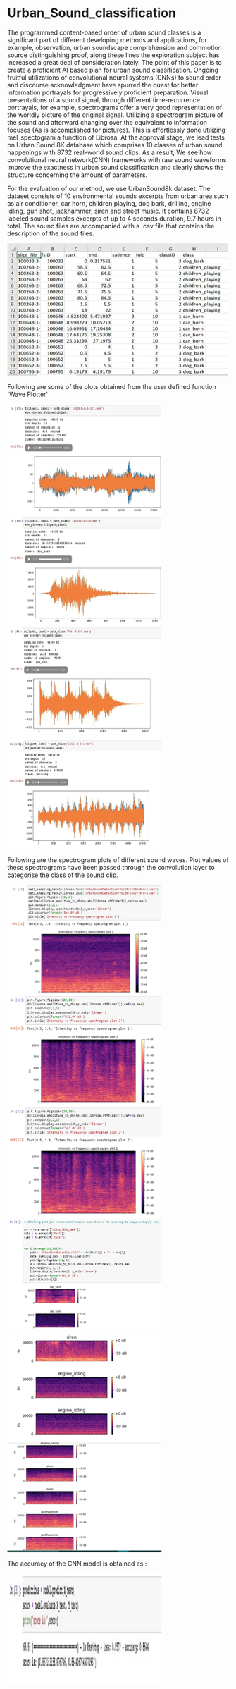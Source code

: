 # Urban_Sound_classification
The programmed content-based order of urban sound classes is a significant part of different developing methods and applications, for example, observation, urban soundscape comprehension and commotion source distinguishing proof, along these lines the exploration subject has increased a great deal of consideration lately. The point of this paper is to create a proficient AI based plan for urban sound classification. Ongoing fruitful utilizations of convolutional neural systems (CNNs) to sound order and discourse acknowledgment have spurred the quest for better information portrayals for progressively proficient preparation. Visual presentations of a sound signal, through different time-recurrence portrayals, for example, spectrograms offer a very good representation of the worldly picture of the original signal. Utilizing a spectrogram picture of the sound and afterward changing over the equivalent to information focuses (As is accomplished for pictures). This is effortlessly done utilizing mel_spectogram a function of Librosa. At the approval stage, we lead tests on Urban Sound 8K database which comprises 10 classes of urban sound happenings with 8732 real-world sound clips. As a result, We see how convolutional neural network(CNN) frameworks with raw sound waveforms improve the exactness in urban sound classification and clearly shows the structure concerning the amount of parameters.



For the evaluation of our method, we use UrbanSound8k dataset. The dataset consists of 10 environmental sounds excerpts from urban area such as air conditioner, car horn, children playing, dog bark, drilling, engine idling, gun shot, jackhammer, siren and street music. It contains 8732 labeled sound samples excerpts of up to 4 seconds duration, 9.7 hours in total. The sound files are accompanied with a .csv file that contains the description of the sound files. 


  <img src="https://github.com/TanishqSehgal7/Urban-Sound-Classification/blob/main/UrbanSoundClassificationImages/dataset.jpeg" width="500" height="300">


Following are some of the plots obtained from the user defined function 'Wave Plotter'

<img src="https://github.com/TanishqSehgal7/Urban-Sound-Classification/blob/main/UrbanSoundClassificationImages/audio_plot1.jpeg" width="350" height="250">


<img src="https://github.com/TanishqSehgal7/Urban-Sound-Classification/blob/main/UrbanSoundClassificationImages/audio_plot2.jpeg" width="350" height="250">


<img src="https://github.com/TanishqSehgal7/Urban-Sound-Classification/blob/main/UrbanSoundClassificationImages/audio_plot3.jpeg" width="350" height="250">


<img src="https://github.com/TanishqSehgal7/Urban-Sound-Classification/blob/main/UrbanSoundClassificationImages/audio_plot4.jpeg" width="350" height="250">


Following are the spectrogram plots of different sound waves. Plot values of these spectrograms have been passed through the convolution layer to categorise the class of the sound clip.


<img src="https://github.com/TanishqSehgal7/Urban-Sound-Classification/blob/main/UrbanSoundClassificationImages/spectrogram1.jpeg" width="350" height="250">


<img src="https://github.com/TanishqSehgal7/Urban-Sound-Classification/blob/main/UrbanSoundClassificationImages/spectrogram2.jpeg" width="350" height="250">


<img src="https://github.com/TanishqSehgal7/Urban-Sound-Classification/blob/main/UrbanSoundClassificationImages/spectrogram2.jpeg" width="350" height="250">


<img src="https://github.com/TanishqSehgal7/Urban-Sound-Classification/blob/main/UrbanSoundClassificationImages/spectrogram3.jpeg" width="350" height="250">


<img src="https://github.com/TanishqSehgal7/Urban-Sound-Classification/blob/main/UrbanSoundClassificationImages/spectrogram4.jpeg" width="350" height="250">


<img src="https://github.com/TanishqSehgal7/Urban-Sound-Classification/blob/main/UrbanSoundClassificationImages/spectrogram5.jpeg" width="350" height="250">



The accuracy of the CNN model is obtained as :


<img src="https://github.com/TanishqSehgal7/Urban-Sound-Classification/blob/main/UrbanSoundClassificationImages/accuracy.jpeg" width="350" height="250">
